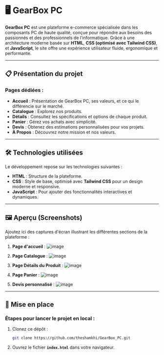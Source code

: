 # 🖥️ GearBox PC

**GearBox PC** est une plateforme e-commerce spécialisée dans les composants PC de haute qualité, conçue pour répondre aux besoins des passionnés et des professionnels de l’informatique. Grâce à une architecture moderne basée sur **HTML**, **CSS (optimisé avec Tailwind CSS)**, et **JavaScript**, le site offre une expérience utilisateur fluide, ergonomique et performante.

---

## 📋 Présentation du projet

### Pages dédiées :
  - **Accueil** : Présentation de GearBox PC, ses valeurs, et ce qui le différencie sur le marché.
  - **Catalogue** : Explorez nos produits.
  - **Détails** : Consultez les spécifications et options de chaque produit.
  - **Panier** : Gérez vos achats avec simplicité.
  - **Devis** : Obtenez des estimations personnalisées pour vos projets.
  - **À Propos** : Découvrez notre mission et nos valeurs.

---

## 🛠️ Technologies utilisées

Le développement repose sur les technologies suivantes :
- **HTML** : Structure de la plateforme.
- **CSS** : Style de base, optimisé avec **Tailwind CSS** pour un design moderne et responsive.
- **JavaScript** : Pour ajouter des fonctionnalités interactives et dynamiques.

---

## 🖼️ Aperçu (Screenshots)

Ajoutez ici des captures d'écran illustrant les différentes sections de la plateforme :
1. **Page d'accueil** : ![image](https://github.com/user-attachments/assets/38790189-8c86-4413-9ecd-653208594923)

2. **Page Catalogue** : ![image](https://github.com/user-attachments/assets/2435d74c-5da6-43a6-a262-e4b7ed18b242)

3. **Page Détails du Produit** : ![image](https://github.com/user-attachments/assets/77ebcb45-0013-4679-9fd9-670053df0c6d)

4. **Page Panier** : ![image](https://github.com/user-attachments/assets/32fa371f-e845-4d66-985f-8ac39f21a29a)

5. **Devis personnalisé** : ![image](https://github.com/user-attachments/assets/a30d2866-b9e5-4180-adfb-250b374fd32e)


---

## 🚀 Mise en place

### Étapes pour lancer le projet en local :
1. Clonez ce dépôt :
   ```bash
   git clone https://github.com/theshamkhi/GearBox_PC.git
   ```
2. Ouvrez le fichier **`index.html`** dans votre navigateur.